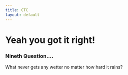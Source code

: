 ```yaml
---
title: CTC
layout: default
---
```

<h1>Yeah you got it right!</h1>
<h3>Nineth Question....</h3>
<p>
	What never gets any wetter no matter how hard it rains?
</p>
